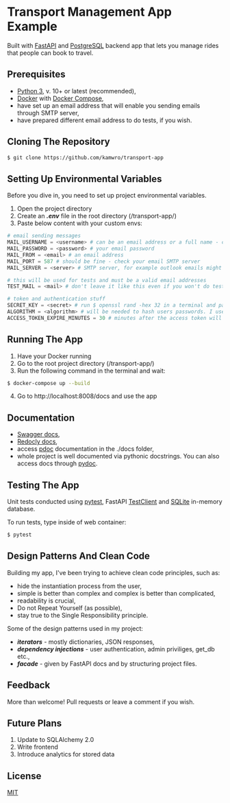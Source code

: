 # Transport Management App Example

Built with [FastAPI](https://fastapi.tiangolo.com/) and [PostgreSQL](https://www.postgresql.org/) backend app that lets you manage rides that people can book to travel.

## Prerequisites

- [Python 3](https://www.python.org/), v. 10+ or latest (recommended),
- [Docker](https://www.docker.com/) with [Docker Compose](https://docs.docker.com/compose/),
- have set up an email address that will enable you sending emails through SMTP server,
- have prepared different email address to do tests, if you wish.

## Cloning The Repository

```bash
$ git clone https://github.com/kamwro/transport-app
```

## Setting Up Environmental Variables

Before you dive in, you need to set up project environmental variables.
1. Open the project directory
2. Create an ***.env*** file in the root directory (/transport-app/)
3. Paste below content with your custom envs:

```python
# email sending messages
MAIL_USERNAME = <username> # can be an email address or a full name - check your email settings
MAIL_PASSWORD = <password> # your email password
MAIL_FROM = <email> # an email address
MAIL_PORT = 587 # should be fine - check your email SMTP server
MAIL_SERVER = <server> # SMTP server, for example outlook emails might have: smtp.office365.com

# this will be used for tests and must be a valid email addresses
TEST_MAIL = <mail> # don't leave it like this even if you won't do testing, because it will produce an error

# token and authentication stuff
SECRET_KEY = <secret> # run $ openssl rand -hex 32 in a terminal and paste the result
ALGORITHM = <algorithm> # will be needed to hash users passwords. I used HS256 for development
ACCESS_TOKEN_EXPIRE_MINUTES = 30 # minutes after the access token will be expired. Can leave as it is
```

## Running The App

1. Have your Docker running
2. Go to the root project directory (/transport-app/)
3. Run the following command in the terminal and wait:
```bash
$ docker-compose up --build
```
4. Go to http://localhost:8008/docs and use the app

## Documentation

- [Swagger docs](http://localhost:8008/docs),
- [Redocly docs](http://localhost:8008/redoc),
- access [pdoc](https://pdoc.dev/) documentation in the ./docs folder,
- whole project is well documented via pythonic docstrings. You can also access docs through [pydoc](https://docs.python.org/3/library/pydoc.html).

## Testing The App

Unit tests conducted using [pytest](https://docs.pytest.org/en/7.4.x/), FastAPI [TestClient](https://fastapi.tiangolo.com/tutorial/testing/) and [SQLite](https://www.sqlite.org/index.html) in-memory database.

To run tests, type inside of web container:
```bash
$ pytest
```

## Design Patterns And Clean Code

Building my app, I've been trying to achieve clean code principles, such as:

- hide the instantiation process from the user,
- simple is better than complex and complex is better than complicated,
- readability is crucial,
- Do not Repeat Yourself (as possible),
- stay true to the Single Responsibility principle.

Some of the design patterns used in my project:

- ***iterators*** - mostly dictionaries, JSON responses,
- ***dependency injections*** - user authentication, admin priviliges, get_db etc.,
- ***facade*** - given by FastAPI docs and by structuring project files.

## Feedback

More than welcome! Pull requests or leave a comment if you wish.

## Future Plans

1. Update to SQLAlchemy 2.0
2. Write frontend
3. Introduce analytics for stored data

## License 

[MIT](https://github.com/kamwro/transport-app/blob/main/LICENSE)
